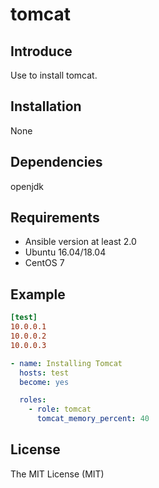 # tomcat

## Introduce

Use to install tomcat.

## Installation

None

## Dependencies

openjdk

## Requirements

* Ansible version at least 2.0
* Ubuntu 16.04/18.04
* CentOS 7

## Example

```ini
[test]
10.0.0.1
10.0.0.2
10.0.0.3
```

```yaml
- name: Installing Tomcat
  hosts: test
  become: yes

  roles:
    - role: tomcat
      tomcat_memory_percent: 40
```

## License

The MIT License (MIT)
